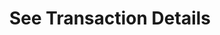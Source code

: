 ---
title: See Transaction Details
position_number: 1.1
type: get
description: /future/trade/v1/order/trade-list
parameters:
    -
        name: orderId
        type: integer
        mandatory: false
        default: N/A
        description: Order ID
        ranges:
    -
        name: symbol
        type: string
        mandatory: false
        default: N/A
        description: Trading pair
        ranges:
    -
        name: page
        type: integer
        mandatory: false
        default: 1
        description: "Page\t"
        ranges:
    -
        name: size
        type: integer
        mandatory: false
        default: 10
        description: "Quantity of a single page\t"
        ranges:
    -
        name: startTime
        type: integer
        mandatory: false
        default: N/A
        description: start time
        ranges:
    -
        name: endTime
        type: integer
        mandatory: false
        default: N/A
        description: end time
        ranges:
left_code_blocks:
    -
        code_block: "public void getMarketConfig() {\r\n\tString text = HttpUtil.get(URL + \"/data/api/future/trade/v1/getMarketConfig\");\r\n\tSystem.out.println(text);\r\n}"
        title: Java
        language: java
right_code_blocks:
    - code_block: |-
        {
          "error": {
            "code": "",
            "msg": ""
          },
          "msgInfo": "",
          "result": {
            "items": [
              {
                "fee": 0, //Fee
                "feeCoin": "", //Currency of fee
                "orderId": 0, //Order ID
                "execId": 0, //Trade ID
                "price": 0, //Price
                "quantity": 0, //Volume
                "symbol": "", //Trading pair
                "timestamp": 0 //Time
              }
            ],
            "page": 0,
            "ps": 0,
            "total": 0
          },
          "returnCode": 0
        }
      title: Response
      language: json
---